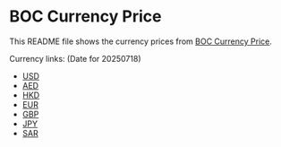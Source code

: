 # BOC Currency Price

This README file shows the currency prices from [BOC Currency Price](https://www.boc.cn/sourcedb/whpj/).

Currency links: (Date for 20250718)

- [USD](https://bocurrencyprice.techina.science/BOC_CURRENCY_PRICE/USD/20250718.json)
- [AED](https://bocurrencyprice.techina.science/BOC_CURRENCY_PRICE/AED/20250718.json)
- [HKD](https://bocurrencyprice.techina.science/BOC_CURRENCY_PRICE/HKD/20250718.json)
- [EUR](https://bocurrencyprice.techina.science/BOC_CURRENCY_PRICE/EUR/20250718.json)
- [GBP](https://bocurrencyprice.techina.science/BOC_CURRENCY_PRICE/GBP/20250718.json)
- [JPY](https://bocurrencyprice.techina.science/BOC_CURRENCY_PRICE/JPY/20250718.json)
- [SAR](https://bocurrencyprice.techina.science/BOC_CURRENCY_PRICE/SAR/20250718.json)
